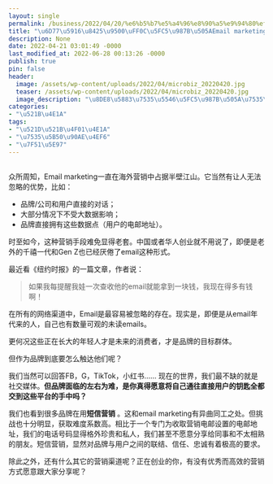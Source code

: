 ```yaml
---
layout: single
permalink: /business/2022/04/20/%e6%b5%b7%e5%a4%96%e8%90%a5%e9%94%80%ef%bc%8c%e5%bf%85%e9%a1%bb%e5%81%9aemail-marketing%e5%90%97%ef%bc%9f/
title: "\u6D77\u5916\u8425\u9500\uFF0C\u5FC5\u987B\u505AEmail marketing\u5417\uFF1F"
description: None
date: 2022-04-21 03:01:49 -0000
last_modified_at: 2022-06-28 00:13:26 -0000
publish: true
pin: false
header:
  image: /assets/wp-content/uploads/2022/04/microbiz_20220420.jpg
  teaser: /assets/wp-content/uploads/2022/04/microbiz_20220420.jpg
  image_description: "\u8DE8\u5883\u7535\u5546\u5FC5\u987B\u505A\u7535\u5B50\u90AE\u4EF6\u8425\u9500"
categories:
- "\u521B\u4E1A"
tags:
- "\u521D\u521B\u4F01\u4E1A"
- "\u7535\u5B50\u90AE\u4EF6"
- "\u7F51\u5E97"
---
```

##

众所周知，Email marketing一直在海外营销中占据半壁江山。它当然有让人无法忽略的优势，比如：

* 品牌/公司和用户直接的对话；
* 大部分情况下不受大数据影响；
* 品牌直接拥有这些数据点（用户的电邮地址）。

时至如今，这种营销手段难免显得老套。中国或者华人创业就不用说了，即便是老外的千禧一代和Gen Z也已经厌倦了email这种形式。

最近看《纽约时报》的一篇文章，作者说：

> 如果我每提醒我娃一次查收他的email就能拿到一块钱，我现在得多有钱啊！

在所有的网络渠道中，Email是最容易被忽略的存在。现实是，即便是从email年代来的人，自己也有数量可观的未读emails。

更何况这些正在长大的年轻人才是未来的消费者，才是品牌的目标群体。

但作为品牌到底要怎么触达他们呢？

我们当然可以回答FB，G，TikTok，小红书…… 现在的世界，我们最不缺的就是社交媒体。**但品牌面临的左右为难，是你真得愿意将自己通往直接用户的钥匙全都交到这些平台的手中吗？**

我们也看到很多品牌在用**短信营销** 。这和email marketing有异曲同工之处。但挑战也十分明显，获取难度系数高。相比于一个专门为收取营销电邮设置的电邮地址，我们的电话号码显得格外珍贵和私人，我们甚至不愿意分享给同事和不太相熟的朋友。短信营销，显然对品牌与用户之间的联结、信任、忠诚有着极高的要求。

除此之外，还有什么其它的营销渠道呢？正在创业的你，有没有优秀而高效的营销方式愿意跟大家分享呢？
